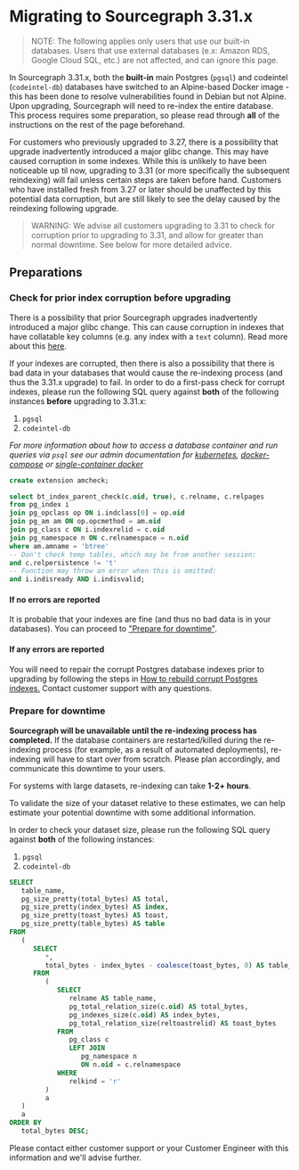 # Migrating to Sourcegraph 3.31.x

> NOTE: The following applies only users that use our built-in databases. Users that use external databases (e.x: Amazon RDS, Google Cloud SQL, etc.) are not affected, and can ignore this page.

In Sourcegraph 3.31.x, both the **built-in** main Postgres (`pgsql`) and codeintel (`codeintel-db`) databases have switched to an Alpine-based Docker image - this has been done to resolve vulnerabilities found in Debian but not Alpine. Upon upgrading, Sourcegraph will need to re-index the entire database. This process requires some preparation, so please read through **all** of the instructions on the rest of the page beforehand.

For customers who previously upgraded to 3.27, there is a possibility that upgrade inadvertently introduced a major glibc change. This may have caused corruption in some indexes. While this is unlikely to have been noticeable up til now, upgrading to 3.31 (or more specifically the subsequent reindexing) will fail unless certain steps are taken before hand. Customers who have installed fresh from 3.27 or later should be unaffected by this potential data corruption, but are still likely to see the delay caused by the reindexing following upgrade.

> WARNING: We advise all customers upgrading to 3.31 to check for corruption prior  to upgrading to 3.31, and allow for greater than normal downtime. See below for more detailed advice.

## Preparations

### Check for prior index corruption before upgrading

There is a possibility that prior Sourcegraph upgrades inadvertently introduced a major glibc change. This can cause corruption in indexes that have collatable key columns (e.g. any index with a `text` column). Read more about this [here](https://postgresql.verite.pro/blog/2018/08/27/glibc-upgrade.html).

If your indexes are corrupted, then there is also a possibility that there is bad data in your databases that would cause the re-indexing process (and thus the 3.31.x upgrade) to fail. In order to do a first-pass check for corrupt indexes, please run the following SQL query against **both** of the following instances **before** upgrading to 3.31.x:

1. `pgsql`
2. `codeintel-db`

*For more information about how to access a database container and run queries via `psql` see our admin documentation for [kubernetes](../deploy/kubernetes/operations.md#access-the-database), [docker-compose](../deploy/docker-compose/index.md#access-the-database) or [single-container docker](../deploy/docker-single-container/index.md#access-the-database)*

```sql
create extension amcheck;

select bt_index_parent_check(c.oid, true), c.relname, c.relpages
from pg_index i
join pg_opclass op ON i.indclass[0] = op.oid
join pg_am am ON op.opcmethod = am.oid
join pg_class c ON i.indexrelid = c.oid
join pg_namespace n ON c.relnamespace = n.oid
where am.amname = 'btree'
-- Don't check temp tables, which may be from another session:
and c.relpersistence != 't'
-- Function may throw an error when this is omitted:
and i.indisready AND i.indisvalid;
```

#### If no errors are reported

It is probable that your indexes are fine (and thus no bad data is in your databases). You can proceed to ["Prepare for downtime"](#prepare-for-downtime).

#### If any errors are reported

You will need to repair the corrupt Postgres database indexes prior to upgrading by following the steps in [How to rebuild corrupt Postgres indexes.](https://docs.sourcegraph.com/admin/how-to/rebuild-corrupt-postgres-indexes) Contact customer support with any questions.

### Prepare for downtime

**Sourcegraph will be unavailable until the re-indexing process has completed.** If the database containers are restarted/killed during the re-indexing process (for example, as a result of automated deployments), re-indexing will have to start over from scratch. Please plan accordingly, and communicate this downtime to your users.

For systems with large datasets, re-indexing can take **1-2+ hours**.

To validate the size of your dataset relative to these estimates, we can help estimate your potential downtime with some additional information.

In order to check your dataset size, please run the following SQL query against **both** of the following instances:

1. `pgsql`
2. `codeintel-db`

```sql
SELECT
   table_name,
   pg_size_pretty(total_bytes) AS total,
   pg_size_pretty(index_bytes) AS index,
   pg_size_pretty(toast_bytes) AS toast,
   pg_size_pretty(table_bytes) AS table 
FROM
   (
      SELECT
         *,
         total_bytes - index_bytes - coalesce(toast_bytes, 0) AS table_bytes 
      FROM
         (
            SELECT
               relname AS table_name,
               pg_total_relation_size(c.oid) AS total_bytes,
               pg_indexes_size(c.oid) AS index_bytes,
               pg_total_relation_size(reltoastrelid) AS toast_bytes 
            FROM
               pg_class c 
               LEFT JOIN
                  pg_namespace n 
                  ON n.oid = c.relnamespace 
            WHERE
               relkind = 'r' 
         )
         a 
   )
   a 
ORDER BY
   total_bytes DESC;
```

Please contact either customer support or your Customer Engineer with this information and we'll advise further.

